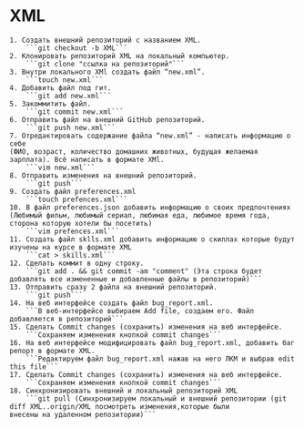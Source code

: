 # XML  

	1. Создать внешний репозиторий c названием XML.  
		```git checkout -b XML```  
	2. Клонировать репозиторий XML на локальный компьютер.  
		```git clone "ссылка на репозиторий"```  
	3. Внутри локального XMl создать файл “new.xml”.  
		```touch new.xml```  
	4. Добавить файл под гит.  
		```git add new.xml```  
	5. Закоммитить файл.  
		```git commit new.xml```  
	6. Отправить файл на внешний GitHub репозиторий.  
		```git push new.xml```  
	7. Отредактировать содержание файла “new.xml” - написать информацию о себе  
	(ФИО, возраст, количество домашних животных, будущая желаемая зарплата). Всё написать в формате XMl.  
		```vim new.xml```  
	8. Отправить изменения на внешний репозиторий.  
		```git push```  
	9. Создать файл preferences.xml  
		```touch prefences.xml```  
	10. В файл preferences.json добавить информацию о своих предпочтениях  
	(Любимый фильм, любимый сериал, любимая еда, любимое время года, сторона которую хотели бы посетить)  
		```vim prefences.xml```  
	11. Создать файл sklls.xml добавить информацию о скиллах которые будут изучены на курсе в формате XML  
		```cat > skills.xml```    
	12. Сделать коммит в одну строку.  
		```git add . && git commit -am "comment" (Эта строка будет добавлять все измененные и добавленные файлы в репозиторий)```  
	13. Отправить сразу 2 файла на внешний репозиторий.      
		```git push```  
	14. На веб интерфейсе создать файл bug_report.xml.  
		```В веб-интерфейсе выбираем Add file, создаем его. Файл добавляется в репозиторий```  
	15. Сделать Commit changes (сохранить) изменения на веб интерфейсе.  
		```Сохраняем изменения кнопкой commit changes```  
	16. На веб интерфейсе модифицировать файл bug_report.xml, добавить баг репорт в формате XML.  
		```Редактируем файл bug_report.xml нажав на него ЛКМ и выбрав edit this file```  
	17. Сделать Commit changes (сохранить) изменения на веб интерфейсе.  
		```Сохраняем изменения кнопкой commit changes```  
	18. Синхронизировать внешний и локальный репозиторий XML  
		```git pull (Синхронизируем локальный и внешний репозитории (git diff XML..origin/XML посмотреть изменения,которые были
	внесены на удаленном репозитории)```  